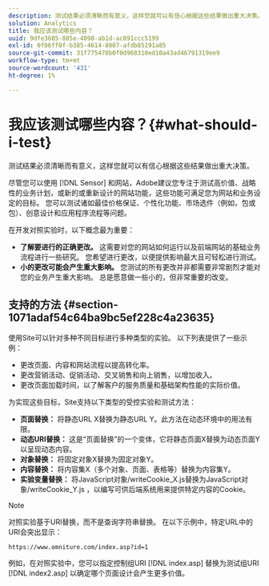 ```yaml
---
description: 测试结果必须清晰而有意义，这样您就可以有信心根据这些结果做出重大决策。
solution: Analytics
title: 我应该测试哪些内容？
uuid: 9dfe3685-885e-4098-ab1d-ac891ccc5199
exl-id: 0f06ff0f-b385-4614-8007-afdb85191a85
source-git-commit: 31f775478b0f0d968310ed10a43ad46791319ee9
workflow-type: tm+mt
source-wordcount: '431'
ht-degree: 1%

---
```


# 我应该测试哪些内容？{#what-should-i-test}

测试结果必须清晰而有意义，这样您就可以有信心根据这些结果做出重大决策。

尽管您可以使用 [!DNL Sensor] 和网站，Adobe建议您专注于测试高价值、战略性的业务计划，或新的或重新设计的网站功能，这些功能可满足您为网站和业务设定的目标。 您可以测试诸如最佳价格保证、个性化功能、市场选件（例如，包或包）、创意设计和应用程序流程等问题。

在开发对照实验时，以下概念最为重要：

* **了解要进行的正确更改。** 这需要对您的网站如何运行以及前端网站的基础业务流程进行一些研究。 您希望进行更改，以便提供影响最大且可轻松进行测试。
* **小的更改可能会产生重大影响。** 您测试的所有更改并非都需要非常剧烈才能对您的业务产生重大影响。 总是愿意做一些小的，但非常重要的改变。

## 支持的方法 {#section-1071adaf54c64ba9bc5ef228c4a23635}

使用Site可以针对多种不同目标进行多种类型的实验。 以下列表提供了一些示例：

* 更改页面、内容和网站流程以提高转化率。
* 更改营销活动、促销活动、交叉销售和向上销售，以增加收入。
* 更改页面加载时间，以了解客户的服务质量和基础架构性能的实际价值。

为实现这些目标，Site支持以下类型的受控实验和测试方法：

* **页面替换：** 将静态URL X替换为静态URL Y。此方法在动态环境中的用法有限。
* **动态URI替换：** 这是“页面替换”的一个变体，它将静态页面X替换为动态页面Y以呈现动态内容。
* **对象替换：** 将固定对象X替换为固定对象Y。
* **内容替换：** 将内容集X（多个对象、页面、表格等）替换为内容集Y。
* **实验变量替换：** 将JavaScript对象/writeCookie_X.js替换为JavaScript对象/writeCookie_Y.js ，以编写可供后端系统用来提供特定内容的Cookie。

>[!NOTE]
>
>对照实验基于URI替换，而不是查询字符串替换。 在以下示例中，特定URL中的URI会突出显示：
>
>`https://www.omniture.com/index.asp?id=1`
>
>例如，在对照实验中，您可以指定控制组URI [!DNL index.asp] 替换为测试组URI [!DNL index2.asp] 以确定哪个页面设计会产生更多价值。
